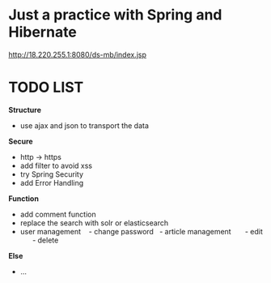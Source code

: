 # Just a practice with Spring and Hibernate
http://18.220.255.1:8080/ds-mb/index.jsp

# TODO LIST

**Structure**
- use ajax and json to transport the data 

**Secure**
- http -> https
- add filter to avoid xss
- try Spring Security
- add Error Handling

**Function**
- add comment function
- replace the search with solr or elasticsearch
- user management
    - change password
    - article management
        - edit
        - delete

**Else**
- ...
